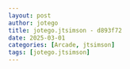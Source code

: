 ```yaml
---
layout: post
author: jotego
title: jotego.jtsimson - d893f72
date: 2025-03-01
categories: [Arcade, jtsimson]
tags: [jotego.jtsimson]
---
```


